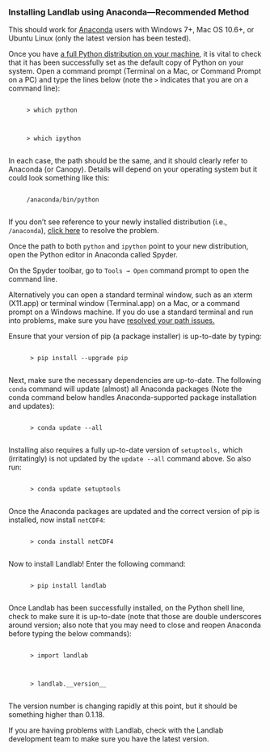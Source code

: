 <h3>
    Installing Landlab
    using Anaconda—Recommended Method
  </h3>

  <p>
    This should work for <a href="https://www.continuum.io/downloads">Anaconda</a> users with Windows 7+, Mac OS 10.6+, or Ubuntu
    Linux (only the latest version has been tested).
  </p>

  <p>
    Once you have <a href="http://landlab.readthedocs.org/en/latest/install.html#installing-python">a full Python distribution on your machine</a>, it is vital to
    check that it has been successfully set as the default copy of Python on
    your system. Open a command prompt (Terminal on a Mac, or Command Prompt
    on a PC) and type the lines below (note the <code>></code> indicates that you are on a
    command line):
  </p>

  <p>
   <code>
     > which python
   </code>
  </p>
  <p>
   <code>
     > which ipython
   </code>
  </p>
  <p>
    In each case, the path should be the same, and it should clearly refer to Anaconda (or
    Canopy). Details will depend on your operating system but it could look something like this:
  </p>

  <p>
   <code>
     /anaconda/bin/python
   </code>
  </p>
  <p>
    If you don’t see reference to your newly installed
    distribution (i.e., <code>/anaconda</code>), <a href="http://landlab.readthedocs.org/en/latest/correcting_python_version.html#correcting-python-version">click here</a> to resolve the problem.
  </p>

  <p>
    Once the path to both <code>python</code> and
    <code>ipython</code> point to your new distribution, open the
    Python editor in Anaconda called Spyder.
  </p>

  <p>
    On the Spyder toolbar, go to <code>Tools → Open</code> command prompt to open the command
    line.
  <p>

  </p>
    Alternatively you can open a standard terminal window, such as an
    xterm (X11.app) or terminal window (Terminal.app) on a Mac, or a command
    prompt on a Windows machine. If you do use a standard terminal and run into
    problems, make sure you have <a href="http://landlab.readthedocs.org/en/latest/correcting_python_version.html#correcting-python-version">resolved your path issues.</a>
  </p>

  <p>
    Ensure that your version of pip (a package installer) is up-to-date by typing:
  </p>

  <p>
    <code>
      > pip install --upgrade pip
    </code>
  </p>

  <p>
    Next, make sure the necessary dependencies are
    up-to-date. The following <code>conda</code> command will update (almost) all Anaconda packages
    (Note the conda command below handles Anaconda-supported package
    installation and updates):
  </p>

  <p>
    <code>
      > conda update --all
    </code>
  </p>
  <p>
    Installing also requires a fully up-to-date version of
    <code>setuptools,</code> which (irritatingly) is not updated by the <code>update --all</code> command above. So
    also run:
  </p>

  <p>
    <code>
      > conda update setuptools
    </code>
  </p>

  <p>
    Once the Anaconda packages are updated and the
    correct version of pip is installed, now install <code>netCDF4</code>:
  </p>

  <p>
    <code>
      > conda install netCDF4
    </code>
  </p>

  <p>
    Now to install Landlab! Enter the following command:
  </p>

  <p>
    <code>
      > pip install landlab
    </code>
  </p>

  <p>
    Once Landlab has been successfully installed, on the
    Python shell line, check to make sure it is up-to-date (note that those are
    double underscores around version; also note that you may need to close and
    reopen Anaconda before typing the below commands):
  </p>

  <p>
    <code>
      > import landlab
    </code>
  </p>
  <p>
    <code>
      > landlab.__version__
    </code>
  </p>

   <p>
     The version number is changing rapidly at this point, but it should be
     something higher than 0.1.18.
   </p>

   <p>
     If you are having problems with Landlab, check with the Landlab
     development team to make sure you have the latest version.
   </p>
